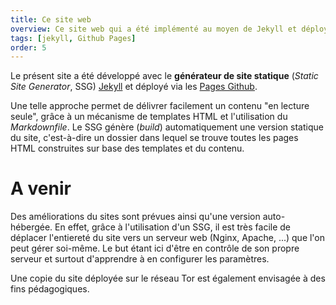 ```yaml
---
title: Ce site web
overview: Ce site web qui a été implémenté au moyen de Jekyll et déployé avec les pages Github.
tags: [jekyll, Github Pages]
order: 5
---
```


Le présent site a été développé avec le **générateur de site statique**  (*Static Site Generator*, SSG) [Jekyll](https://jekyllrb.com/) et déployé via les [Pages Github](https://pages.github.com/).

Une telle approche permet de délivrer facilement un contenu "en lecture seule", grâce à un mécanisme de templates HTML et l'utilisation du *Markdownfile*. Le SSG génère (*build*) automatiquement une version statique du site, c'est-à-dire un dossier dans lequel se trouve toutes les pages HTML construites sur base des templates et du contenu. 

# A venir
Des améliorations du sites sont prévues ainsi qu'une version auto-hébergée. En effet, grâce à l'utilisation d'un SSG, il est très facile de déplacer l'entiereté du site vers un serveur web (Nginx, Apache, ...) que l'on peut gérer soi-même. Le but étant ici d'être en contrôle de son propre serveur et surtout d'apprendre à en configurer les paramètres.

Une copie du site déployée sur le réseau Tor est également envisagée à des fins pédagogiques.